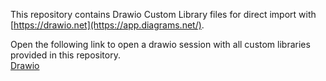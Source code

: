 This repository contains Drawio Custom Library files for direct import with [https://drawio.net](https://app.diagrams.net/).

Open the following link to open a drawio session with all custom libraries provided in this repository.<br>
[Drawio](https://app.diagrams.net/?libs=0&clibs=Uhttps%3A%2F%2Fraw.githubusercontent.com%2Fjhillenbrand%2FDataGrabber-DrawioLib%2Frefs%2Fheads%2Fmaster%2Fclibs%2FDatagrabber%20-%20Adapters.xml;Uhttps%3A%2F%2Fraw.githubusercontent.com%2Fjhillenbrand%2FDataGrabber-DrawioLib%2Frefs%2Fheads%2Fmaster%2Fclibs%2FDatagrabber%20-%20Buffers.xml;Uhttps%3A%2F%2Fraw.githubusercontent.com%2Fjhillenbrand%2FDataGrabber-DrawioLib%2Frefs%2Fheads%2Fmaster%2Fclibs%2FDatagrabber%20-%20Mappings.xml;Uhttps%3A%2F%2Fraw.githubusercontent.com%2Fjhillenbrand%2FDataGrabber-DrawioLib%2Frefs%2Fheads%2Fmaster%2Fclibs%2FDatagrabber%20-%20GrabberServices.xml)

